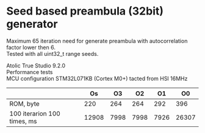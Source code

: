 # Seed based preambula (32bit) generator

Maximum 65 iteration need for generate preambula with autocorrelation factor lower then 6.  
Tested with all uint32_t range seeds.

Atolic True Studio 9.2.0  
Performance tests  
MCU configuration STM32L071KB (Cortex M0+) tacted from HSI 16MHz  

|										|	Os		|	O3		|	O2	 	|	O1		|	O0		|
|---------------------------------------|-----------|-----------|-----------|-----------|-----------|
| ROM, byte								|	220		|	264		|	264		|	292		|	396		|
| 100 iterarion 100 times, ms			|	12908	|	7998	|	7998	|	7926	|	26307	|

